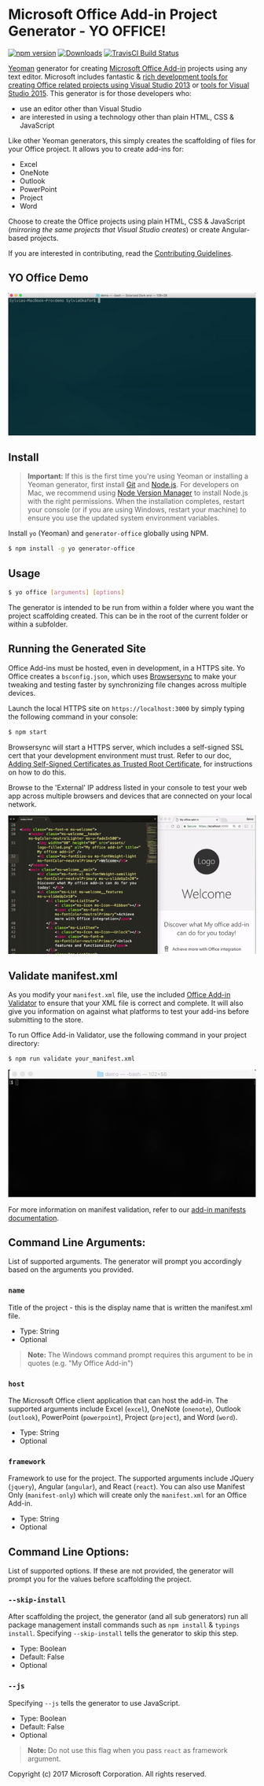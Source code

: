 # Microsoft Office Add-in Project Generator - YO OFFICE!

[![npm version](https://badge.fury.io/js/generator-office.svg)](http://badge.fury.io/js/generator-office)
[![Downloads](http://img.shields.io/npm/dm/generator-office.svg)](https://npmjs.org/package/generator-office)
[![TravisCI Build Status](https://travis-ci.org/OfficeDev/generator-office.svg)](https://travis-ci.org/OfficeDev/generator-office)

[Yeoman](http://yeoman.io) generator for creating [Microsoft Office Add-in](https://dev.office.com/docs/add-ins/overview/office-add-ins) projects using any text editor. Microsoft includes fantastic & [rich development tools for creating Office related projects using Visual Studio 2013](http://aka.ms/OfficeDevToolsForVS2013) or [tools for Visual Studio 2015](http://aka.ms/OfficeDevToolsForVS2015). This generator is for those developers who:

- use an editor other than Visual Studio
- are interested in using a technology other than plain HTML, CSS & JavaScript

Like other Yeoman generators, this simply creates the scaffolding of files for your Office project. It allows you to create add-ins for:

- Excel
- OneNote
- Outlook
- PowerPoint
- Project
- Word

Choose to create the Office projects using plain HTML, CSS & JavaScript (*mirroring the same projects that Visual Studio creates*) or create Angular-based projects.

If you are interested in contributing, read the [Contributing Guidelines](CONTRIBUTING.md). 

## YO Office Demo
![](src/docs/assets/gettingstarted-slow.gif)

## Install

> **Important:** If this is the first time you're using Yeoman or installing a Yeoman generator, first install [Git](https://git-scm.com/download) and [Node.js](https://nodejs.org). For developers on Mac, we recommend using [Node Version Manager](https://github.com/creationix/nvm) to install Node.js with the right permissions. When the installation completes, restart your console (or if you are using Windows, restart your machine) to ensure you use the updated system environment variables.

Install `yo` (Yeoman) and `generator-office` globally using NPM.

```bash
$ npm install -g yo generator-office
```

## Usage

```bash
$ yo office [arguments] [options]
```

The generator is intended to be run from within a folder where you want the project scaffolding created. This can be in the root of the current folder or within a subfolder.

## Running the Generated Site

Office Add-ins must be hosted, even in development, in a HTTPS site. Yo Office creates a `bsconfig.json`, which uses [Browsersync](https://browsersync.io/) to make your tweaking and testing faster by synchronizing file changes across multiple devices. 
  		  
Launch the local HTTPS site on `https://localhost:3000` by simply typing the following command in your console:

```bash
$ npm start
```

Browsersync will start a HTTPS server, which includes a self-signed SSL cert that your development environment must trust. Refer to our doc, [Adding Self-Signed Certificates as Trusted Root Certificate](src/docs/ssl.md), for instructions on how to do this.

Browse to the 'External' IP address listed in your console to test your web app across multiple browsers and devices that are connected on your local network.

![](src/docs/assets/browsersync.gif)

## Validate manifest.xml

As you modify your `manifest.xml` file, use the included [Office Add-in Validator](https://github.com/OfficeDev/office-addin-validator) to ensure that your XML file is correct and complete. It will also give you information on against what platforms to test your add-ins before submitting to the store.

To run Office Add-in Validator, use the following command in your project directory:
```bash
$ npm run validate your_manifest.xml
```
![](src/docs/assets/validator.gif)

For more information on manifest validation, refer to our [add-in manifests documentation](https://dev.office.com/docs/add-ins/overview/add-in-manifests).

## Command Line Arguments:
List of supported arguments. The generator will prompt you accordingly based on the arguments you provided.

### `name`
Title of the project - this is the display name that is written the manifest.xml file.
  - Type: String
  - Optional
 
>**Note:** The Windows command prompt requires this argument to be in quotes (e.g. "My Office Add-in")

### `host`
The Microsoft Office client application that can host the add-in. The supported arguments include Excel (`excel`), OneNote (`onenote`), Outlook (`outlook`), PowerPoint (`powerpoint`), Project (`project`), and Word (`word`).
  - Type: String
  - Optional

### `framework`
Framework to use for the project. The supported arguments include JQuery (`jquery`), Angular (`angular`), and React (`react`). You can also use Manifest Only (`manifest-only`) which will create only the `manifest.xml` for an Office Add-in.
  - Type: String
  - Optional

## Command Line Options:
List of supported options. If these are not provided, the generator will prompt you for the values before scaffolding the project.

### `--skip-install`

After scaffolding the project, the generator (and all sub generators) run all package management install commands such as `npm install` & `typings install`. Specifying `--skip-install` tells the generator to skip this step.

  - Type: Boolean
  - Default: False
  - Optional

### `--js`

Specifying `--js` tells the generator to use JavaScript.

  - Type: Boolean
  - Default: False
  - Optional

>**Note:** Do not use this flag when you pass `react` as framework argument.

Copyright (c) 2017 Microsoft Corporation. All rights reserved.
